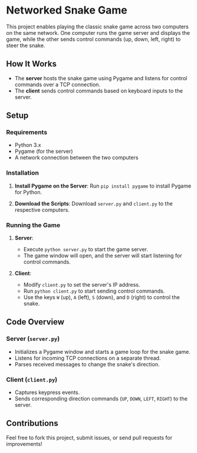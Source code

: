 # Networked Snake Game

This project enables playing the classic snake game across two computers on the same network. One computer runs the game server and displays the game, while the other sends control commands (up, down, left, right) to steer the snake.

## How It Works

- The **server** hosts the snake game using Pygame and listens for control commands over a TCP connection.
- The **client** sends control commands based on keyboard inputs to the server.

## Setup

### Requirements

- Python 3.x
- Pygame (for the server)
- A network connection between the two computers

### Installation

1. **Install Pygame on the Server**: Run `pip install pygame` to install Pygame for Python.

2. **Download the Scripts**: Download `server.py` and `client.py` to the respective computers.

### Running the Game

1. **Server**:
   - Execute `python server.py` to start the game server.
   - The game window will open, and the server will start listening for control commands.

2. **Client**:
   - Modify `client.py` to set the server's IP address.
   - Run `python client.py` to start sending control commands.
   - Use the keys `W` (up), `A` (left), `S` (down), and `D` (right) to control the snake.

## Code Overview

### Server (`server.py`)

- Initializes a Pygame window and starts a game loop for the snake game.
- Listens for incoming TCP connections on a separate thread.
- Parses received messages to change the snake's direction.

### Client (`client.py`)

- Captures keypress events.
- Sends corresponding direction commands (`UP`, `DOWN`, `LEFT`, `RIGHT`) to the server.

## Contributions

Feel free to fork this project, submit issues, or send pull requests for improvements!
